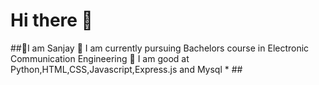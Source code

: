 # Hi there 👋
##📌I am Sanjay
📌 I am currently pursuing Bachelors course in Electronic Communication Engineering
📌 I am good at Python,HTML,CSS,Javascript,Express.js and Mysql * ##

